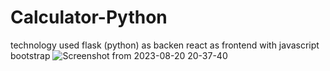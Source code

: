 # Calculator-Python
technology used
flask (python) as backen
react as frontend with javascript
bootstrap
![Screenshot from 2023-08-20 20-37-40](https://github.com/Aditya-1998k/Calculator-Python/assets/102688268/1c5d8b07-ff4a-4b5e-8a12-89a9f5f9e712)

